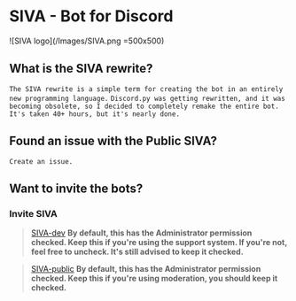 # SIVA - Bot for Discord

![SIVA logo](/Images/SIVA.png =500x500)

## What is the SIVA rewrite?
`The SIVA rewrite is a simple term for creating the bot in an entirely new programming language.`
`Discord.py was getting rewritten, and it was becoming obsolete, so I decided to completely remake the entire bot.`
`It's taken 40+ hours, but it's nearly done.`

## Found an issue with the Public SIVA?
`Create an issue.`

## Want to invite the bots?

### Invite SIVA
> [SIVA-dev](https://discordapp.com/oauth2/authorize?scope=bot&client_id=410547925597421571&permissions=8) **By default, this has the Administrator permission checked. Keep this if you're using the support system. If you're not, feel free to uncheck. It's still advised to keep it checked.**

> [SIVA-public](https://discordapp.com/oauth2/authorize?client_id=320942091049893888&scope=bot&permissions=8) **By default, this has the Administrator permission checked. Keep this if you're using moderation, you should keep it checked.**